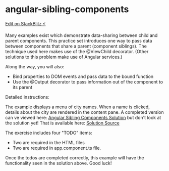 # angular-sibling-components

[Edit on StackBlitz ⚡️](https://stackblitz.com/edit/angular-sibling-components)

Many examples exist which demonstrate data-sharing between child and parent components. This practice set introduces one way to pass data between components that share a parent (component siblings). The technique used here makes use of the @ViewChild decorator. (Other solutions to this problem make use of Angular services.)

Along the way, you will also:
  * Bind properties to DOM events and pass data to the bound function
  * Use the @Output decorator to pass information out of the component to its parent

Detailed instructions:

The example displays a menu of city names. When a name is clicked, details about the city are rendered in the content pane. A completed version can ve viewed here:
[Angular Sibling Components Solution](https://angular-sibling-components-solution.stackblitz.io/) but don't look at the solution yet! That is available here:
[Solution Source](https://stackblitz.com/edit/angular-sibling-components-solution)

The exercise includes four "TODO" items:
  * Two are required in the HTML files 
  * Two are required in app.component.ts file. 
  
  Once the todos are completed correctly, this example will have the functionality seen in the solution above. Good luck!


